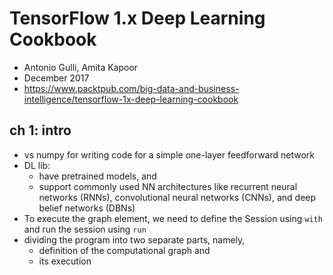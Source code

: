 # TensorFlow 1.x Deep Learning Cookbook
* Antonio Gulli, Amita Kapoor
* December 2017
* https://www.packtpub.com/big-data-and-business-intelligence/tensorflow-1x-deep-learning-cookbook

## ch 1: intro
* vs numpy for writing code for a simple one-layer feedforward network
* DL lib: 
  * have pretrained models, and 
  * support commonly used NN architectures like 
    recurrent neural networks (RNNs), convolutional neural networks (CNNs), and deep belief networks (DBNs)
* To execute the graph element, 
  we need to define the Session using `with` and run the session using `run`
* dividing the program into two separate parts, namely, 
  * definition of the computational graph and 
  * its execution
  
